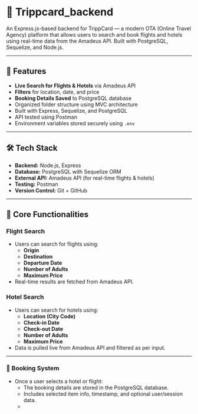 # 🧳 Trippcard_backend

An Express.js-based backend for TrippCard — a modern OTA (Online Travel Agency) platform that allows users to search and book flights and hotels using real-time data from the Amadeus API. Built with PostgreSQL, Sequelize, and Node.js.

---

## 🚀 Features

- **Live Search for Flights & Hotels** via Amadeus API
- **Filters** for location, date, and price
- **Booking Details Saved** to PostgreSQL database
- Organized folder structure using MVC architecture
- Built with Express, Sequelize, and PostgreSQL
- API tested using Postman
- Environment variables stored securely using `.env`

---

## 🛠️ Tech Stack

- **Backend:** Node.js, Express
- **Database:** PostgreSQL with Sequelize ORM
- **External API:** Amadeus API (for real-time flights & hotels)
- **Testing:** Postman
- **Version Control:** Git + GitHub

---

## 📌 Core Functionalities

### Flight Search
- Users can search for flights using:
  - **Origin**
  - **Destination**
  - **Departure Date**
  - **Number of Adults**
  - **Maximum Price**
- Real-time results are fetched from Amadeus API.


### Hotel Search
- Users can search for hotels using:
  - **Location (City Code)**
  - **Check-in Date**
  - **Check-out Date**
  - **Number of Adults**
  - **Maximum Price**
- Data is pulled live from Amadeus API and filtered as per input.

---

### 📝 Booking System
- Once a user selects a hotel or flight:
  - The booking details are stored in the PostgreSQL database.
  - Includes selected item info, timestamp, and optional user/session data.
  - 
